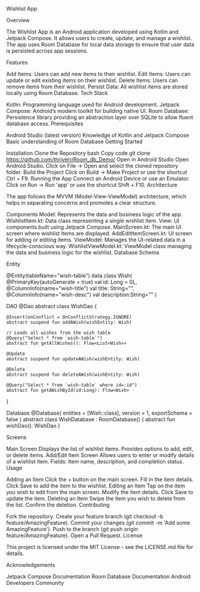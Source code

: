 Wishlist App

Overview

The Wishlist App is an Android application developed using Kotlin and Jetpack Compose. It allows users to create, update, and manage a wishlist. The app uses Room Database for local data storage to ensure that user data is persisted across app sessions.

Features

Add Items: Users can add new items to their wishlist.
Edit Items: Users can update or edit existing items on their wishlist.
Delete Items: Users can remove items from their wishlist.
Persist Data: All wishlist items are stored locally using Room Database.
Tech Stack

Kotlin: Programming language used for Android development.
Jetpack Compose: Android’s modern toolkit for building native UI.
Room Database: Persistence library providing an abstraction layer over SQLite to allow fluent database access.
Prerequisites

Android Studio (latest version)
Knowledge of Kotlin and Jetpack Compose
Basic understanding of Room Database
Getting Started

Installation
Clone the Repository
bash
Copy code
git clone https://github.com/thriverr/Room_db_Demo/
Open in Android Studio
Open Android Studio.
Click on File -> Open and select the cloned repository folder.
Build the Project
Click on Build -> Make Project or use the shortcut Ctrl + F9.
Running the App
Connect an Android Device or use an Emulator.
Click on Run -> Run 'app' or use the shortcut Shift + F10.
Architecture

The app follows the MVVM (Model-View-ViewModel) architecture, which helps in separating concerns and promotes a clear structure.

Components
Model: Represents the data and business logic of the app.
WishlistItem.kt: Data class representing a single wishlist item.
View: UI components built using Jetpack Compose.
MainScreen.kt: The main UI screen where wishlist items are displayed.
AddEditItemScreen.kt: UI screen for adding or editing items.
ViewModel: Manages the UI-related data in a lifecycle-conscious way.
WishlistViewModel.kt: ViewModel class managing the data and business logic for the wishlist.
Database Schema

Entity


@Entity(tableName="wish-table")
data class Wish(
    @PrimaryKey(autoGenerate = true)
    val id: Long = 0L,
    @ColumnInfo(name="wish-title")
    val title: String="",
    @ColumnInfo(name="wish-desc")
    val description:String=""
)

DAO
@Dao
abstract class WishDao {

    @Insert(onConflict = OnConflictStrategy.IGNORE)
    abstract suspend fun addAWish(wishEntity: Wish)

    // Loads all wishes from the wish table
    @Query("Select * from `wish-table`")
    abstract fun getAllWishes(): Flow<List<Wish>>

    @Update
    abstract suspend fun updateAWish(wishEntity: Wish)

    @Delete
    abstract suspend fun deleteAWish(wishEntity: Wish)

    @Query("Select * from `wish-table` where id=:id")
    abstract fun getAWishById(id:Long): Flow<Wish>


}

Database
@Database(
    entities = [Wish::class],
    version = 1,
    exportSchema = false
)
abstract class WishDatabase : RoomDatabase() {
    abstract fun wishDao(): WishDao
}

Screens

Main Screen
Displays the list of wishlist items.
Provides options to add, edit, or delete items.
Add/Edit Item Screen
Allows users to enter or modify details of a wishlist item.
Fields: Item name, description, and completion status.
Usage

Adding an Item
Click the + button on the main screen.
Fill in the item details.
Click Save to add the item to the wishlist.
Editing an Item
Tap on the item you wish to edit from the main screen.
Modify the item details.
Click Save to update the item.
Deleting an Item
Swipe the item you wish to delete from the list.
Confirm the deletion.
Contributing

Fork the repository.
Create your feature branch (git checkout -b feature/AmazingFeature).
Commit your changes (git commit -m 'Add some AmazingFeature').
Push to the branch (git push origin feature/AmazingFeature).
Open a Pull Request.
License

This project is licensed under the MIT License - see the LICENSE.md file for details.

Acknowledgements

Jetpack Compose Documentation
Room Database Documentation
Android Developers Community
